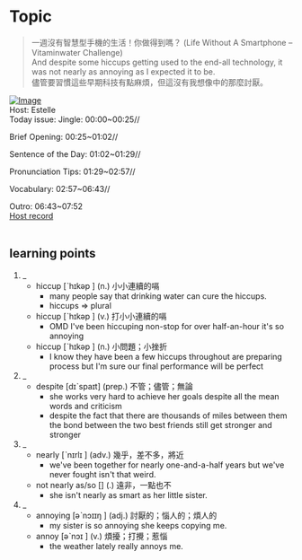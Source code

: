 # Topic

> 一週沒有智慧型手機的生活！你做得到嗎？ (Life Without A Smartphone – Vitaminwater Challenge) <br>
> And despite some hiccups getting used to the end-all technology, it was not nearly as annoying as I expected it to be. <br>
> 儘管要習慣這些早期科技有點麻煩，但這沒有我想像中的那麼討厭。 <br>

[![Image](https://cdn.voicetube.com/assets/thumbnails/1IJCTgBbP5s.jpg)](https://www.youtube.com/embed/1IJCTgBbP5s?rel=0&showinfo=0&cc_load_policy=0&controls=1&autoplay=1&iv_load_policy=3&playsinline=1&wmode=transparent&start=158&end=165&enablejsapi=1&origin=https://tw.voicetube.com&widgetid=1)<br>
Host: Estelle
<br>Today issue: Jingle: 00:00~00:25//

Brief Opening: 00:25~01:02//

Sentence of the Day: 01:02~01:29//

Pronunciation Tips: 01:29~02:57//

Vocabulary: 02:57~06:43//

Outro: 06:43~07:52
<br>
[Host record](https://cdn.voicetube.com/everyday_records/4521/1595841114.mp3)
<br><br>
## learning points
1. _
	* hiccup  [ˋhɪkəp ] (n.) 小小連續的嗝
		- many people say that drinking water can cure the hiccups.
		- hiccups => plural
	* hiccup  [ˋhɪkəp ] (v.) 打小小連續的嗝
		- OMD I've been hiccuping non-stop for over half-an-hour it's so annoying
	* hiccup  [ˋhɪkəp ] (n.) 小問題；小挫折
		- I know they have been a few hiccups throughout are preparing process but I'm sure our final performance will be perfect
2. _
	* despite  [dɪˋspaɪt] (prep.) 不管；儘管；無論
		- she works very hard to achieve her goals despite all the mean words and criticism
		- despite the fact that there are thousands of miles between them the bond between the two best friends still get stronger and stronger
3. _
	* nearly  [ˋnɪrlɪ ] (adv.) 幾乎，差不多，將近
		- we've been together for nearly one-and-a-half years but we've never fought isn't that weird.
	* not nearly as/so [] (.) 遠非，一點也不
		- she isn't nearly as smart as her little sister.
4. _
	* annoying  [əˋnɔɪɪŋ ] (adj.) 討厭的；惱人的；煩人的
		- my sister is so annoying she keeps copying me.
	* annoy  [əˋnɔɪ ] (v.) 煩擾；打攪；惹惱
		- the weather lately really annoys me.
